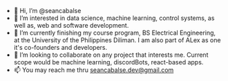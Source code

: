 - 👋 Hi, I’m @seancabalse
- 👀 I’m interested in data science, machine learning, control systems, as well as, web and software development.
- 🌱 I’m currently finishing my course program, BS Electrical Engineering, at the University of the Philippines Diliman. I am also part of ALex as one it's co-founders and developers. 
- 💞️ I’m looking to collaborate on any project that interests me. Current scope would be machine learning, discordBots, react-based apps. 
- 📫 You may reach me thru seancabalse.dev@gmail.com

<!---
seancabalse/seancabalse is a ✨ special ✨ repository because its `README.md` (this file) appears on your GitHub profile.
You can click the Preview link to take a look at your changes.
--->
